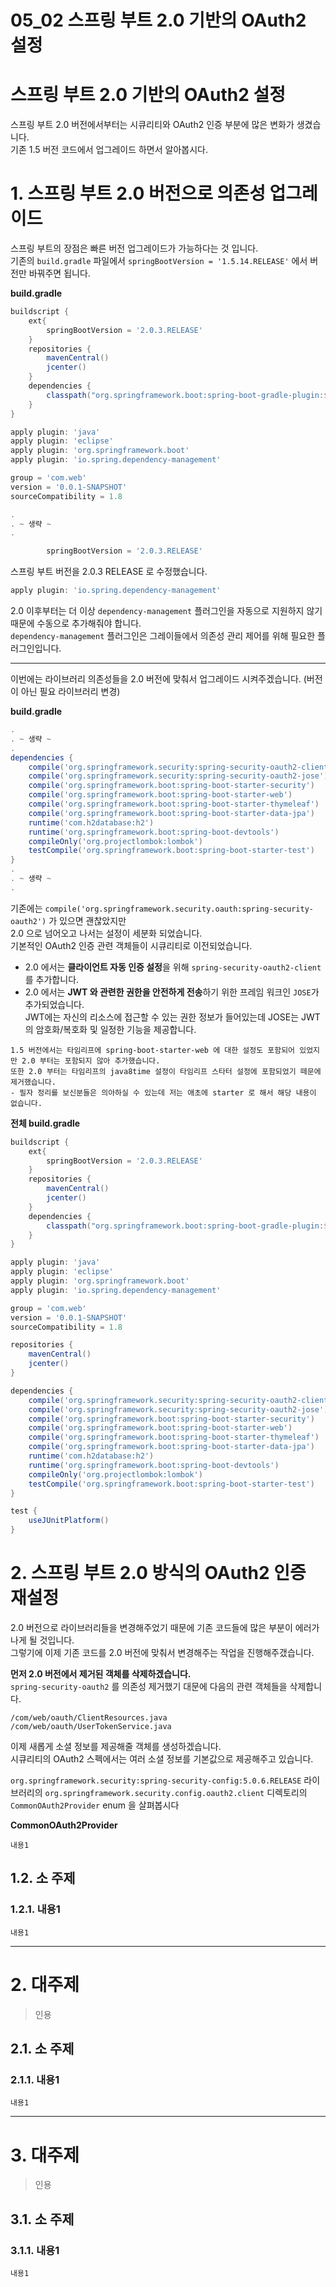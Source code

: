 05_02 스프링 부트 2.0 기반의 OAuth2 설정
=======================

# 스프링 부트 2.0 기반의 OAuth2 설정
스프링 부트 2.0 버전에서부터는 시큐리티와 OAuth2 인증 부분에 많은 변화가 생겼습니다.   
기존 1.5 버전 코드에서 업그레이드 하면서 알아봅시다.   

# 1. 스프링 부트 2.0 버전으로 의존성 업그레이드      
스프링 부트의 장점은 빠른 버전 업그레이드가 가능하다는 것 입니다.    
기존의 ```build.gradle``` 파일에서 ```springBootVersion = '1.5.14.RELEASE'``` 에서 버전만 바꿔주면 됩니다.    

**build.gradle**   
```gradle
buildscript {
	ext{
		springBootVersion = '2.0.3.RELEASE'
	}
	repositories {
		mavenCentral()
		jcenter()
	}
	dependencies {
		classpath("org.springframework.boot:spring-boot-gradle-plugin:${springBootVersion}")
	}
}

apply plugin: 'java'
apply plugin: 'eclipse'
apply plugin: 'org.springframework.boot'
apply plugin: 'io.spring.dependency-management'

group = 'com.web'
version = '0.0.1-SNAPSHOT'
sourceCompatibility = 1.8

.
. ~ 생략 ~ 
.  
``` 
```gradle
		springBootVersion = '2.0.3.RELEASE'
```
스프링 부트 버전을 2.0.3 RELEASE 로 수정했습니다.     
     
```gradle
apply plugin: 'io.spring.dependency-management'
```
2.0 이후부터는 더 이상 ```dependency-management``` 플러그인을 자동으로 지원하지 않기 때문에 수동으로 추가해줘야 합니다.            
```dependency-management``` 플러그인은 그레이들에서 의존성 관리 제어를 위해 필요한 플러그인입니다.         
    
___      
    
이번에는 라이브러리 의존성들을 2.0 버전에 맞춰서 업그레이드 시켜주겠습니다. (버전이 아닌 필요 라이브러리 변경)    

**build.gradle**   
```gradle   
.
. ~ 생략 ~ 
.
dependencies {
	compile('org.springframework.security:spring-security-oauth2-client')
	compile('org.springframework.security:spring-security-oauth2-jose')
	compile('org.springframework.boot:spring-boot-starter-security')
	compile('org.springframework.boot:spring-boot-starter-web')
	compile('org.springframework.boot:spring-boot-starter-thymeleaf')
	compile('org.springframework.boot:spring-boot-starter-data-jpa')
	runtime('com.h2database:h2')
	runtime('org.springframework.boot:spring-boot-devtools')
	compileOnly('org.projectlombok:lombok')
	testCompile('org.springframework.boot:spring-boot-starter-test')
}
.
. ~ 생략 ~ 
.
```
기존에는 ```compile('org.springframework.security.oauth:spring-security-oauth2')``` 가 있으면 괜찮았지만      
2.0 으로 넘어오고 나서는 설정이 세분화 되었습니다.              
기본적인 OAuth2 인증 관련 객체들이 시큐리티로 이전되었습니다.       
   
* 2.0 에서는 **클라이언트 자동 인증 설정**을 위해 ```spring-security-oauth2-client``` 를 추가합니다.          
* 2.0 에서는 **JWT 와 관련한 권한을 안전하게 전송**하기 위한 프레임 워크인 ```JOSE```가 추가되었습니다.            
JWT에는 자신의 리소스에 접근할 수 있는 권한 정보가 들어있는데 JOSE는 JWT의 암호화/복호화 및 일정한 기능을 제공합니다.        

```
1.5 버전에서는 타임리프에 spring-boot-starter-web 에 대한 설정도 포함되어 있었지만 2.0 부터는 포함되지 않아 추가했습니다.    
또한 2.0 부터는 타임리프의 java8time 설정이 타임리프 스타터 설정에 포함되었기 떼문에 제거했습니다.   
- 필자 정리를 보신분들은 의아하실 수 있는데 저는 애초에 starter 로 해서 해당 내용이 없습니다.    
```

**전체 build.gradle**
```gradle
buildscript {
	ext{
		springBootVersion = '2.0.3.RELEASE'
	}
	repositories {
		mavenCentral()
		jcenter()
	}
	dependencies {
		classpath("org.springframework.boot:spring-boot-gradle-plugin:${springBootVersion}")
	}
}

apply plugin: 'java'
apply plugin: 'eclipse'
apply plugin: 'org.springframework.boot'
apply plugin: 'io.spring.dependency-management'

group = 'com.web'
version = '0.0.1-SNAPSHOT'
sourceCompatibility = 1.8

repositories {
	mavenCentral()
	jcenter()
}

dependencies {
	compile('org.springframework.security:spring-security-oauth2-client')
	compile('org.springframework.security:spring-security-oauth2-jose')
	compile('org.springframework.boot:spring-boot-starter-security')
	compile('org.springframework.boot:spring-boot-starter-web')
	compile('org.springframework.boot:spring-boot-starter-thymeleaf')
	compile('org.springframework.boot:spring-boot-starter-data-jpa')
	runtime('com.h2database:h2')
	runtime('org.springframework.boot:spring-boot-devtools')
	compileOnly('org.projectlombok:lombok')
	testCompile('org.springframework.boot:spring-boot-starter-test')
}

test {
	useJUnitPlatform()
}    
```

# 2. 스프링 부트 2.0 방식의 OAuth2 인증 재설정    
2.0 버전으로 라이브러리들을 변경해주었기 때문에 기존 코드들에 많은 부분이 에러가 나게 될 것입니다.       
그렇기에 이제 기존 코드를 2.0 버전에 맞춰서 변경해주는 작업을 진행해주갰습니다.         
    
**먼저 2.0 버전에서 제거된 객체를 삭제하겠습니다.**     
```spring-security-oauth2``` 를 의존성 제거했기 대문에 다음의 관련 객체들을 삭제합니다.   
```   
/com/web/oauth/ClientResources.java
/com/web/oauth/UserTokenService.java   
```    
이제 새롭게 소셜 정보를 제공해줄 객체를 생성하겠습니다.    
시큐리티의 OAuth2 스펙에서는 여러 소셜 정보를 기본값으로 제공해주고 있습니다.      

```org.springframework.security:spring-security-config:5.0.6.RELEASE``` 라이브러리의 
```org.springframework.security.config.oauth2.client``` 디렉토리의 ```CommonOAuth2Provider``` enum 을 살펴봅시다   

**CommonOAuth2Provider**


```
내용1
```
## 1.2. 소 주제
### 1.2.1. 내용1
```
내용1
```

***
# 2. 대주제
> 인용
## 2.1. 소 주제
### 2.1.1. 내용1
```
내용1
```   

***
# 3. 대주제
> 인용
## 3.1. 소 주제
### 3.1.1. 내용1
```
내용1
```
